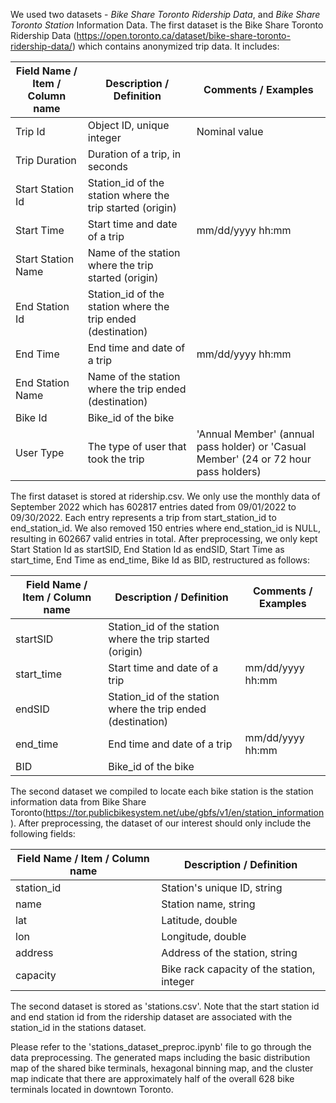 We used two datasets - *Bike Share Toronto Ridership Data*, and *Bike Share Toronto Station* Information Data.
The first dataset is the Bike Share Toronto Ridership Data (https://open.toronto.ca/dataset/bike-share-toronto-ridership-data/) which contains anonymized trip data. It includes:

| Field Name / Item / Column name | Description / Definition                                     | Comments / Examples                                          |
| ------------------------------- | ------------------------------------------------------------ | ------------------------------------------------------------ |
| Trip Id                         | Object ID, unique integer                                    | Nominal value                                                |
| Trip Duration                   | Duration of a trip, in seconds                               |                                                              |
| Start Station Id                | Station_id of the station where the trip started (origin)    |                                                              |
| Start Time                      | Start time and date of a trip                                | mm/dd/yyyy hh:mm                                             |
| Start Station Name              | Name of the station where the trip started (origin)          |                                                              |
| End Station Id                  | Station_id of the station where the trip ended (destination) |                                                              |
| End Time                        | End time and date of a trip                                  | mm/dd/yyyy hh:mm                                             |
| End Station Name                | Name of the station where the trip ended (destination)       |                                                              |
| Bike Id                         | Bike_id of the bike                                          |                                                              |
| User Type                       | The type of user that took the trip                          | 'Annual Member' (annual pass holder) or 'Casual Member' (24 or 72 hour pass holders) |

The first dataset is stored at ridership.csv. We only use the monthly data of September 2022 which has 602817 entries dated from 09/01/2022 to 09/30/2022. Each entry represents a trip from start_station_id to end_station_id. We also removed 150 entries where end_station_id is NULL, resulting in 602667 valid entries in total. After preprocessing, we only kept Start Station Id as startSID, End Station Id as endSID, Start Time as start_time, End Time as end_time, Bike Id as BID, restructured as follows:

| Field Name / Item / Column name | Description / Definition                                     | Comments / Examples |
| ------------------------------- | ------------------------------------------------------------ | ------------------- |
| startSID                        | Station_id of the station where the trip started (origin)    |                     |
| start_time                      | Start time and date of a trip                                | mm/dd/yyyy hh:mm    |
| endSID                          | Station_id of the station where the trip ended (destination) |                     |
| end_time                        | End time and date of a trip                                  | mm/dd/yyyy hh:mm    |
| BID                             | Bike_id of the bike                                          |                     |



The second dataset we compiled to locate each bike station is the station information data from Bike Share Toronto(https://tor.publicbikesystem.net/ube/gbfs/v1/en/station_information). After preprocessing, the dataset of our interest should only include the following fields:

| Field Name / Item / Column name | Description / Definition                   |
| ------------------------------- | ------------------------------------------ |
| station_id                      | Station's unique ID, string                |
| name                            | Station name, string                       |
| lat                             | Latitude, double                           |
| lon                             | Longitude, double                          |
| address                         | Address of the station, string             |
| capacity                        | Bike rack capacity of the station, integer |

The second dataset is stored as 'stations.csv'. Note that the start station id and end station id from the ridership dataset are associated with the station_id in the stations dataset.

Please refer to the 'stations_dataset_preproc.ipynb' file to go through the data preprocessing. The generated maps including the basic distribution map of the shared bike terminals, hexagonal binning map, and the cluster map indicate that there are approximately half of the overall 628 bike terminals located in downtown Toronto.

